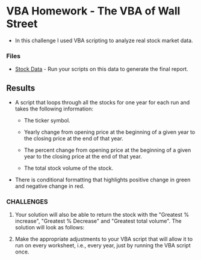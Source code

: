 # VBA Homework - The VBA of Wall Street

* In this challenge I used VBA scripting to analyze real stock market data. 

### Files

* [Stock Data](Resources/Multiple_year_stock_data.xlsx) - Run your scripts on this data to generate the final report.

## Results

* A script that loops through all the stocks for one year for each run and takes the following information:

  * The ticker symbol.

  * Yearly change from opening price at the beginning of a given year to the closing price at the end of that year.

  * The percent change from opening price at the beginning of a given year to the closing price at the end of that year.

  * The total stock volume of the stock.

* There is conditional formatting that highlights positive change in green and negative change in red.


### CHALLENGES

1. Your solution will also be able to return the stock with the "Greatest % increase", "Greatest % Decrease" and "Greatest total volume". The solution will look as follows:


2. Make the appropriate adjustments to your VBA script that will allow it to run on every worksheet, i.e., every year, just by running the VBA script once.
